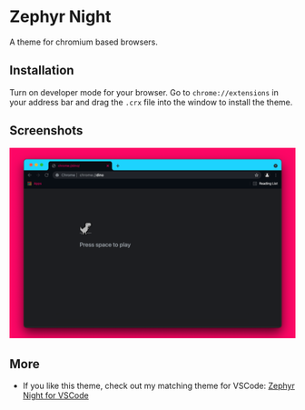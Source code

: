 # Zephyr Night
A theme for chromium based browsers. 

## Installation
Turn on developer mode for your browser. Go to `chrome://extensions` in your address bar and drag the `.crx` file into the window to install the theme.

## Screenshots
![Screenshot 1](screenshots/screenshot1.png)

## More
* If you like this theme, check out my matching theme for VSCode: [Zephyr Night for VSCode](https://github.com/kaischuygon/ZephyrNight_VSCode)
